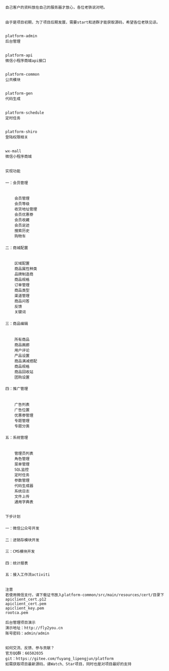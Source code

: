##
    自己客户的资料放在自己的服务器才放心，各位老铁说对吧。
##
    由于是项目初期，为了项目后期发展，需要start和进群才能获取源码，希望各位老铁见谅。

##
    platform-admin 
    后台管理
##
    platform-api 
    微信小程序商城api接口
##
    platform-common 
    公共模块
##
    platform-gen 
    代码生成
##
    platform-schedule 
    定时任务
##
    platform-shiro 
    登陆权限相关
##
    wx-mall 
    微信小程序商城
##
    实现功能
####
    一：会员管理
######
        会员管理
        会员等级
        收货地址管理
        会员优惠劵
        会员收藏
        会员足迹
        搜索历史
        购物车

####
    二：商城配置
######
        区域配置
        商品属性种类
        品牌制造商
        商品规格
        订单管理
        商品类型
        渠道管理
        商品问答
        反馈
        关键词

####
    三：商品编辑
######
        所有商品
        商品画廊
        用户评论
        产品设置
        商品满减搭配
        商品规格
        商品回收站
        团购设置

####
    四：推广管理
######
        广告列表
        广告位置
        优惠劵管理
        专题管理
        专题分类

####
    五：系统管理
######
        管理员列表
        角色管理
        菜单管理
        SQL监控
        定时任务
        参数管理
        代码生成器
        系统日志
        文件上传
        通用字典表


##
    下步计划
####
    一：微信公众号开发
####
    二：进销存模块开发
####
    三：CMS模块开发
####
    四：统计报表
####
    五：接入工作流activiti

##
    注意
    若使用微信支付，请下载证书放入platform-common/src/main/resources/cert/目录下
    apiclient_cert.p12
    apiclient_cert.pem
    apiclient_key.pem
    rootca.pem
    
    后台管理项目演示
    演示地址：http://fly2you.cn
    账号密码：admin/admin
    
##
    如何交流、反馈、参与贡献？
    官方QQ群：66502035
    git：https://gitee.com/fuyang_lipengjun/platform
    如需获取项目最新源码，请Watch、Star项目，同时也是对项目最好的支持
